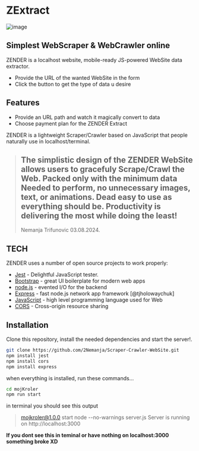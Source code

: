 # ZExtract
![image](https://github.com/user-attachments/assets/503eeaa1-b168-49ee-b6b5-fede2dd0ae95)

## Simplest WebScraper & WebCrawler online

ZENDER is a localhost website, mobile-ready
JS-powered WebSite data extractor.

- Provide the URL of the wanted WebSite in the form
- Click the button to get the type of data u desire


## Features

- Provide an URL path and watch it magically convert to data
- Choose  payment plan for the ZENDER Extract

ZENDER is a lightweight Scraper/Crawler based on JavaScript
that people naturally use in localhost/terminal.


> The simplistic design of the ZENDER WebSite
> allows users to gracefuly Scrape/Crawl
> the Web. Packed only with the minimum data 
> Needed to perform, no unnecessary images, 
> text, or animations. Dead easy to use as everything should be.
> **Productivity is delivering the most while doing the least!**
> ---
> Nemanja Trifunovic 03.08.2024.


## TECH

ZENDER uses a number of open source projects to work properly:

- [Jest](https://jestjs.io/) - Delightful JavaScript tester.
- [Bootstrap](https://getbootstrap.com/) - great UI boilerplate for modern web apps
- [node.js] - evented I/O for the backend
- [Express] - fast node.js network app framework [@tjholowaychuk]
- [JavaScript](https://developer.mozilla.org/en-US/docs/Learn/JavaScript/First_steps/What_is_JavaScript) - high level programming language used for Web
- [CORS](https://www.npmjs.com/package/cors) - Cross-origin resource sharing

## Installation

Clone this repository, install the needed dependencies and start the server!.

```sh
git clone https://github.com/2Nemanja/Scraper-Crawler-WebSite.git
npm install jest
npm install cors
npm install express
```

when everything is installed, run these commands...

```sh
cd mojKroler
npm run start
```

in terminal you should see this output        
> mojkroler@1.0.0 start
> node --no-warnings server.js
>Server is running on http://localhost:3000


**If you dont see this in teminal or have nothing on localhost:3000 something broke XD**

   [node.js]: <http://nodejs.org>
   [express]: <http://expressjs.com>


